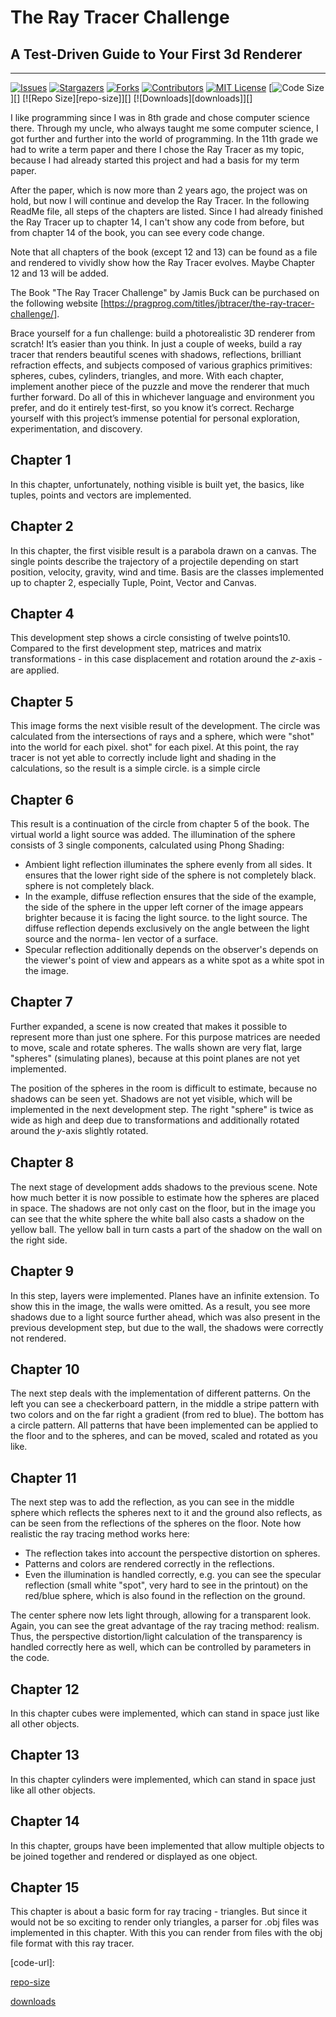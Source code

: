 # The Ray Tracer Challenge

## A Test-Driven Guide to Your First 3d Renderer

---
[![Issues][issues-shield]][issues-url]
[![Stargazers][stars-shield]][stars-url]
[![Forks][forks-shield]][forks-url]
[![Contributors][contributors-shield]][contributors-url]
[![MIT License][license-shield]][license-url]
[![Code Size][code-size]][]
[![Repo Size][repo-size]][]
[![Downloads][downloads]][]

I like programming since I was in 8th grade and chose computer science there. Through my uncle, who always taught me some computer science, I got further and further into the world of programming. In the 11th grade we had to write a term paper and there I chose the Ray Tracer as my topic, because I had already started this project and had a basis for my term paper.

After the paper, which is now more than 2 years ago, the project was on hold, but now I will continue and develop the Ray Tracer. In the following ReadMe file, all steps of the chapters are listed. Since I had already finished the Ray Tracer up to chapter 14, I can't show any code from before, but from chapter 14 of the book, you can see every code change.

Note that all chapters of the book (except 12 and 13) can be found as a file and rendered to vividly show how the Ray Tracer evolves. Maybe Chapter 12 and 13 will be added. 



The Book "The Ray Tracer Challenge" by Jamis Buck can be purchased on the following website [https://pragprog.com/titles/jbtracer/the-ray-tracer-challenge/].

Brace yourself for a fun challenge: build a photorealistic 3D renderer from scratch! It’s easier than you think. In just a couple of weeks, build a ray tracer that renders beautiful scenes with shadows, reflections, brilliant refraction effects, and subjects composed of various graphics primitives: spheres, cubes, cylinders, triangles, and more. With each chapter, implement another piece of the puzzle and move the renderer that much further forward. Do all of this in whichever language and environment you prefer, and do it entirely test-first, so you know it’s correct. Recharge yourself with this project’s immense potential for personal exploration, experimentation, and discovery.

## Chapter 1

In this chapter, unfortunately, nothing visible is built yet, the basics, like tuples, points and vectors are implemented.

## Chapter 2

In this chapter, the first visible result is a parabola drawn on a canvas. The single points describe the trajectory of a projectile depending on start position, velocity, gravity, wind and time. Basis are the classes implemented up to chapter 2, especially Tuple, Point, Vector and Canvas.

## Chapter 4

This development step shows a circle consisting of twelve points10. Compared to the
first development step, matrices and matrix transformations - in this case
displacement and rotation around the 𝑧-axis - are applied.

## Chapter 5

This image forms the next visible result of the development. The circle was calculated from the
intersections of rays and a sphere, which were "shot" into the world for each pixel.
shot" for each pixel. At this point, the ray tracer is not yet able to correctly include light and shading in the calculations, so the result is a simple circle.
is a simple circle

## Chapter 6

This result is a continuation of the circle from chapter 5 of the book. The virtual
world a light source was added. The illumination of the sphere consists of 3 single
components, calculated using Phong Shading:

- Ambient light reflection
  illuminates the sphere evenly from all sides. It
  ensures that the lower right side of the sphere is not completely black.
  sphere is not completely black.
- In the example, diffuse reflection ensures that the side of the
  example, the side of the sphere in the upper left corner of the
  image appears brighter because it is facing the light source.
  to the light source. The diffuse reflection depends exclusively
  on the angle between the light source and the norma-
  len vector of a surface.
- Specular reflection additionally depends on the observer's
  depends on the viewer's point of view and appears as a white spot
  as a white spot in the image.

## Chapter 7

Further expanded, a scene is now created that makes it possible to represent more than just one sphere. For this purpose matrices are needed to move, scale and rotate spheres. The walls shown are very flat, large "spheres" (simulating planes), because at this point planes are not yet implemented.

The position of the spheres in the room is difficult to estimate, because no shadows can be seen yet. Shadows are not yet visible, which will be implemented in the next development step. The right "sphere" is twice as wide as high and deep due to transformations and additionally rotated around the 𝑦-axis slightly rotated.

## Chapter 8

The next stage of development adds shadows to the previous scene. Note how much better it is now possible to estimate how the spheres are placed in space. The shadows are not only cast on the floor, but in the image you can see that the white sphere the white ball also casts a shadow on the yellow ball. The yellow ball in turn casts a part of the shadow on the wall on the right side.

## Chapter 9

In this step, layers were implemented. Planes have an infinite extension. To show this in the image, the walls were omitted. As a result, you see more shadows due to a light source further ahead, which was also present in the previous development step, but due to the wall, the shadows were correctly not rendered.

## Chapter 10

The next step deals with the implementation of different patterns. On the left you can see a checkerboard pattern, in the middle a stripe pattern with two colors and on the far right a gradient (from red to blue). The bottom has a circle pattern. All patterns that have been implemented can be applied to the floor and to the spheres, and can be moved, scaled and rotated as you like.

## Chapter 11

The next step was to add the reflection, as you can see in the middle sphere which reflects the spheres next to it and the ground also reflects, as can be seen from the reflections of the spheres on the floor. Note how realistic the ray tracing method works here:

- The reflection takes into account the perspective distortion on spheres.
- Patterns and colors are rendered correctly in the reflections.
- Even the illumination is handled correctly, e.g. you can see the specular reflection (small white "spot", very hard to see in the printout) on the
  red/blue sphere, which is also found in the reflection on the ground.

The center sphere now lets light through, allowing for a transparent look. Again, you can see the great advantage of the ray tracing method: realism. Thus, the perspective distortion/light calculation of the transparency is handled correctly here as well, which can be controlled by parameters in the code.

## Chapter 12

In this chapter cubes were implemented, which can stand in space just like all other objects.

## Chapter 13

In this chapter cylinders were implemented, which can stand in space just like all other objects.

## Chapter 14

In this chapter, groups have been implemented that allow multiple objects to be joined together and rendered or displayed as one object.

## Chapter 15

This chapter is about a basic form for ray tracing - triangles. But since it would not be so exciting to render only triangles, a parser for .obj files was implemented in this chapter. With this you can render from files with the obj file format with this ray tracer. 


[issues-url]: https://github.com/omit2c/RayTracer_Challenge/issues
[issues-shield]: https://img.shields.io/github/issues/omit2c/RayTracer_Challenge.svg?style=for-the-badge

[stars-shield]: https://img.shields.io/github/stars/omit2c/RayTracer_Challenge.svg?style=for-the-badge
[stars-url]: https://github.com/omit2c/RayTracer_Challenge/stargazers

[contributors-shield]: https://img.shields.io/github/contributors/omit2c/RayTracer_Challenge.svg?style=for-the-badge
[contributors-url]: https://github.com/omit2c/RayTracer_Challenge/graphs/contributors

[forks-shield]: https://img.shields.io/github/forks/omit2c/RayTracer_Challenge.svg?style=for-the-badge
[forks-url]: https://github.com/omit2c/RayTracer_Challenge/network/members

[license-shield]: https://img.shields.io/github/license/omit2c/RayTracer_Challenge.svg?style=for-the-badge
[license-url]: https://github.com/omit2c/RayTracer_Challenge/blob/main/LICENSE

[code-size]:(https://img.shields.io/github/languages/code-size/omit2c/RayTracer_Challenge)
[code-url]:

[repo-size](https://img.shields.io/github/repo-size/omit2c/RayTracer_Challenge)

[downloads](https://img.shields.io/github/downloads/omit2c/RayTracer_Challenge/total)